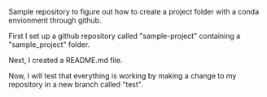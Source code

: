 Sample repository to figure out how to create a project folder with a conda envionment through github.

First I set up a github repository called "sample-project" containing a "sample_project" folder.

Next, I created a README.md file.

Now, I will test that everything is working by making a change to my repository in a new branch called "test".